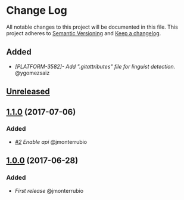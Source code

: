 # Change Log
All notable changes to this project will be documented in this file.
This project adheres to [Semantic Versioning](http://semver.org/) and [Keep a changelog](https://github.com/olivierlacan/keep-a-changelog).

## Added
- *[PLATFORM-3582]- Add ".gitattributes" file for linguist detection.* @ygomezsaiz

## [Unreleased](https://github.com/idealista/aptly-role/tree/develop)

## [1.1.0](https://github.com/idealista/aptly-role/tree/1.1.0) (2017-07-06)

### Added
- *[#2](https://github.com/idealista/aptly-role/issues/2) Enable api* @jmonterrubio

## [1.0.0](https://github.com/idealista/aptly-role/tree/1.0.0) (2017-06-28)

### Added
- *First release* @jmonterrubio
